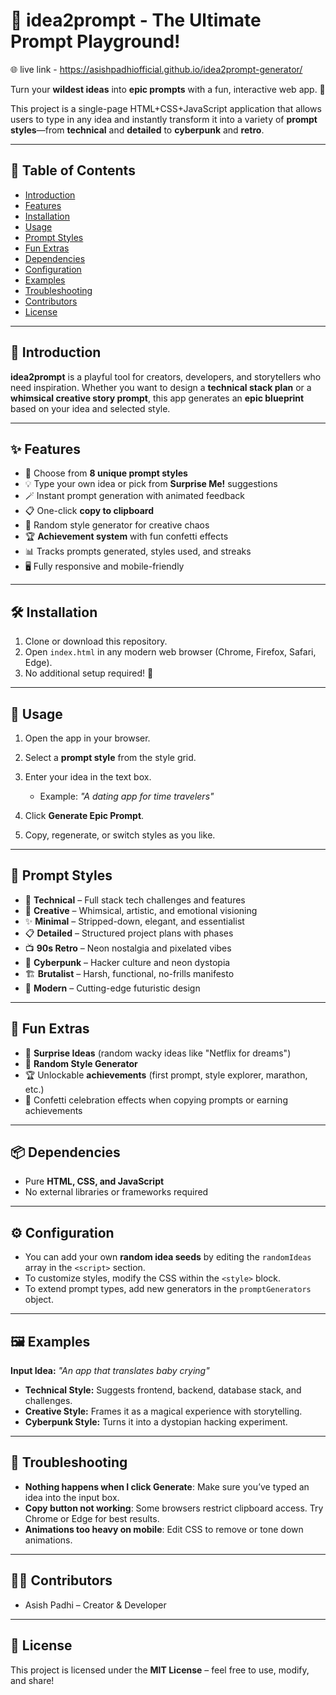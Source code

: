 
# 🚀 idea2prompt - The Ultimate Prompt Playground!

🌐 live link - https://asishpadhiofficial.github.io/idea2prompt-generator/

Turn your **wildest ideas** into **epic prompts** with a fun, interactive web app. 🎉

This project is a single-page HTML+CSS+JavaScript application that allows users to type in any idea and instantly transform it into a variety of **prompt styles**—from **technical** and **detailed** to **cyberpunk** and **retro**.

---

## 📖 Table of Contents

* [Introduction](#-introduction)
* [Features](#-features)
* [Installation](#-installation)
* [Usage](#-usage)
* [Prompt Styles](#-prompt-styles)
* [Fun Extras](#-fun-extras)
* [Dependencies](#-dependencies)
* [Configuration](#-configuration)
* [Examples](#-examples)
* [Troubleshooting](#-troubleshooting)
* [Contributors](#-contributors)
* [License](#-license)

---

## 🌟 Introduction

**idea2prompt** is a playful tool for creators, developers, and storytellers who need inspiration.
Whether you want to design a **technical stack plan** or a **whimsical creative story prompt**, this app generates an **epic blueprint** based on your idea and selected style.

---

## ✨ Features

* 🎨 Choose from **8 unique prompt styles**
* 💡 Type your own idea or pick from **Surprise Me!** suggestions
* 🪄 Instant prompt generation with animated feedback
* 📋 One-click **copy to clipboard**
* 🎲 Random style generator for creative chaos
* 🏆 **Achievement system** with fun confetti effects
* 📊 Tracks prompts generated, styles used, and streaks
* 🖥️ Fully responsive and mobile-friendly

---

## 🛠️ Installation

1. Clone or download this repository.
2. Open `index.html` in any modern web browser (Chrome, Firefox, Safari, Edge).
3. No additional setup required! 🎉

---

## 🚀 Usage

1. Open the app in your browser.
2. Select a **prompt style** from the style grid.
3. Enter your idea in the text box.

   * Example: *"A dating app for time travelers"*
4. Click **Generate Epic Prompt**.
5. Copy, regenerate, or switch styles as you like.

---

## 🎨 Prompt Styles

* 🔧 **Technical** – Full stack tech challenges and features
* 🎨 **Creative** – Whimsical, artistic, and emotional visioning
* ✨ **Minimal** – Stripped-down, elegant, and essentialist
* 📋 **Detailed** – Structured project plans with phases
* 📺 **90s Retro** – Neon nostalgia and pixelated vibes
* 🤖 **Cyberpunk** – Hacker culture and neon dystopia
* 🏗️ **Brutalist** – Harsh, functional, no-frills manifesto
* 🌟 **Modern** – Cutting-edge futuristic design

---

## 🎲 Fun Extras

* 🧠 **Surprise Ideas** (random wacky ideas like "Netflix for dreams")
* 🎲 **Random Style Generator**
* 🏆 Unlockable **achievements** (first prompt, style explorer, marathon, etc.)
* 🎉 Confetti celebration effects when copying prompts or earning achievements

---

## 📦 Dependencies

* Pure **HTML, CSS, and JavaScript**
* No external libraries or frameworks required

---

## ⚙️ Configuration

* You can add your own **random idea seeds** by editing the `randomIdeas` array in the `<script>` section.
* To customize styles, modify the CSS within the `<style>` block.
* To extend prompt types, add new generators in the `promptGenerators` object.

---

## 🖼️ Examples

**Input Idea:** *"An app that translates baby crying"*

* **Technical Style:** Suggests frontend, backend, database stack, and challenges.
* **Creative Style:** Frames it as a magical experience with storytelling.
* **Cyberpunk Style:** Turns it into a dystopian hacking experiment.

---

## 🐛 Troubleshooting

* **Nothing happens when I click Generate**: Make sure you’ve typed an idea into the input box.
* **Copy button not working**: Some browsers restrict clipboard access. Try Chrome or Edge for best results.
* **Animations too heavy on mobile**: Edit CSS to remove or tone down animations.

---

## 👩‍💻 Contributors

* Asish Padhi – Creator & Developer

---

## 📜 License

This project is licensed under the **MIT License** – feel free to use, modify, and share!


